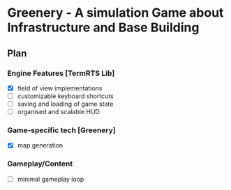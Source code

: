 # Greenery - A simulation Game about Infrastructure and Base Building

## Plan

### Engine Features [TermRTS Lib]

- [x] field of view implementations
- [ ] customizable keyboard shortcuts
- [ ] saving and loading of game state
- [ ] organised and scalable HUD

### Game-specific tech [Greenery]

- [x] map generation

### Gameplay/Content

- [ ] minimal gameplay loop